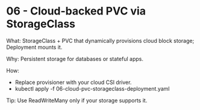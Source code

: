 # 06 - Cloud-backed PVC via StorageClass

What: StorageClass + PVC that dynamically provisions cloud block storage; Deployment mounts it.

Why: Persistent storage for databases or stateful apps.

How:

- Replace provisioner with your cloud CSI driver.
- kubectl apply -f 06-cloud-pvc-storageclass-deployment.yaml

Tip: Use ReadWriteMany only if your storage supports it.
